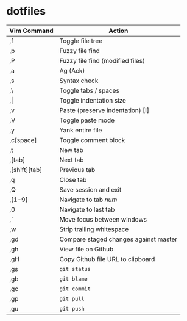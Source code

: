 dotfiles
========
| Vim Command | Action |
| --- | --- |
| ,f | Toggle file tree |
| ,p | Fuzzy file find |
| ,P | Fuzzy file find (modified files) |
| ,a | Ag (Ack) |
| ,s | Syntax check |
| ,\ | Toggle tabs / spaces |
| ,\| | Toggle indentation size |
| ,v | Paste (preserve indentation) [I] |
| ,V | Toggle paste mode |
| ,y | Yank entire file |
| ,c[space] | Toggle comment block |
| ,t | New tab |
| ,[tab] | Next tab |
| ,[shift][tab] | Previous tab |
| ,q | Close tab |
| ,Q | Save session and exit |
| ,[1-9] | Navigate to tab _num_ |
| ,0 | Navigate to last tab |
| ,` | Move focus between windows |
| ,w | Strip trailing whitespace |
| ,gd | Compare staged changes against master |
| ,gh | View file on Github |
| ,gH | Copy Github file URL to clipboard |
| ,gs | `git status` |
| ,gb | `git blame` |
| ,gc | `git commit` |
| ,gp | `git pull` |
| ,gu | `git push` |
